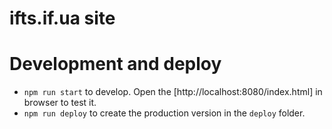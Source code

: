 # ifts.if.ua site

# Development and deploy
- `npm run start` to develop. Open the [http://localhost:8080/index.html] in browser to test it.
- `npm run deploy` to create the production version in the `deploy` folder.

